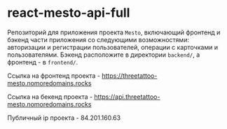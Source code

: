 # react-mesto-api-full
Репозиторий для приложения проекта `Mesto`, включающий фронтенд и бэкенд части приложения со следующими возможностями: авторизации и регистрации пользователей, операции с карточками и пользователями. Бэкенд расположите в директории `backend/`, а фронтенд - в `frontend/`. 
  
Ссылка на фронтенд проекта - https://threetattoo-mesto.nomoredomains.rocks

Ссылка на бекенд проекта - https://api.threetattoo-mesto.nomoredomains.rocks

Публичный ip проекта - 84.201.160.63
